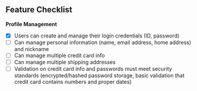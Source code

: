Feature Checklist
-----------------

**Profile Management**
- [x] Users can create and manage their login credentials (ID, password)
- [ ] Can manage personal information (name, email address, home address) and nickname
- [ ] Can manage multiple credit card info
- [ ] Can manage multiple shipping addresses
- [ ] Validation on credit card info and passwords must meet security standards (encrypted/hashed password storage, basic validation that credit card contains numbers and proper dates)
